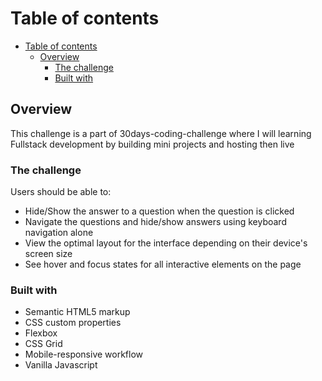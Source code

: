 # Table of contents

- [Table of contents](#table-of-contents)
  - [Overview](#overview)
    - [The challenge](#the-challenge)
    - [Built with](#built-with)

## Overview

This challenge is a part of 30days-coding-challenge where I will learning Fullstack development by building mini projects and hosting then live

### The challenge

Users should be able to:

- Hide/Show the answer to a question when the question is clicked
- Navigate the questions and hide/show answers using keyboard navigation alone
- View the optimal layout for the interface depending on their device's screen size
- See hover and focus states for all interactive elements on the page

### Built with

- Semantic HTML5 markup
- CSS custom properties
- Flexbox
- CSS Grid
- Mobile-responsive workflow
- Vanilla Javascript
